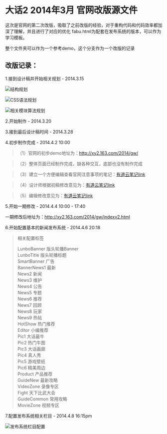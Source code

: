 大话2 2014年3月 官网改版源文件
=====

这次是官网的第二次改版，吸取了之前改版的经验，对于重构代码和代码效率都加深了理解，并且进行了对应的优化
fabu.html为配套在发布系统的版本，可以作为学习模板。

整个文件夹可以作为一个参考demo，这个分支作为一个改版的记录

改版记录：
---------
1.接到设计稿并开始相关规划 - 2014.3.15

![结构规划](http://117.18.10.164/2.jpg "初期结构规划")

![CSS语法规划](http://117.18.10.164/1.jpg "CSS语法规划")

![相关模块算法规划](http://117.18.10.164/3.jpg "相关模块算法规划")

2.开始制作 - 2014.3.20

3.接到最后设计稿时间 - 2014.3.28

4.初步制作完成 - 2014.4.2  10:00
>（1）官网的初步demo地址为：<a href="http://xy2.163.com/2014/gw/" target="_blank">http://xy2.163.com/2014/gw/</a>

>（2）整体页面已经制作完成，缺各种交互，底部也没有制作完成

>（3）建立一个方便编辑查看官网注意事项的笔记：<a href="http://note.youdao.com/share/?id=9cb34a908135877f5435d25d60db0d28&type=note" target="_blank">有道云笔记link</a>

>（4）设计师根据初稿修改意见为：<a href="http://note.youdao.com/share/?id=0f64c12116b1fab9eb8fae6a1c370477&type=note" target="_blank">有道云笔记link</a>

>（5）编辑修改意见为：<a href="http://note.youdao.com/share/?id=490c7cc2c38c39120965692b869cc0d7&type=note " target="_blank">有道云笔记link</a>

5.开始一期修改 - 2014.4.4 10:00 - 17:40

一期修改后地址为：<a href="http://xy2.163.com/2014/gw/indexv2.html" target="_blank">http://xy2.163.com/2014/gw/indexv2.html</a>

6.开始配置基本的新闻发布系统 - 2014.4.6 20:18  
  
<blockquote>相关配置标签  

 LunboBanner 版头轮播Banner             
 LunboTitle 版头轮播标题       
 SmartBanner 广告   
 BannerNews1 最新         
 News2 新闻   
 News3 维护       
 News4 公告        
 News5 专题         
 News6 推荐          
 News7 回顾          
 News8 玩家         
 News9 热帖         
 HotShow 热门推荐         
 Editor 小编推荐         
 Pic1 大话最牛        
 Pic2 热门牛图        
 Pic3 大话画廊      
 Pic4 真人秀        
 Pic5 游戏壁纸          
 Pic6 精美周边         
 Product 产品推荐       
 GuideNew 最新攻略        
 VideoZone 录像专区       
 Fight 天下比武大会      
 GuideCommon 常用攻略       
 MovieZone 视频专区      
 </blockquote> 
7.配置发布系统相关栏目 - 2014.4.8  16:15pm

![发布系统栏目配置](http://117.18.10.164/fabu.jpg "发布系统栏目配置")   
